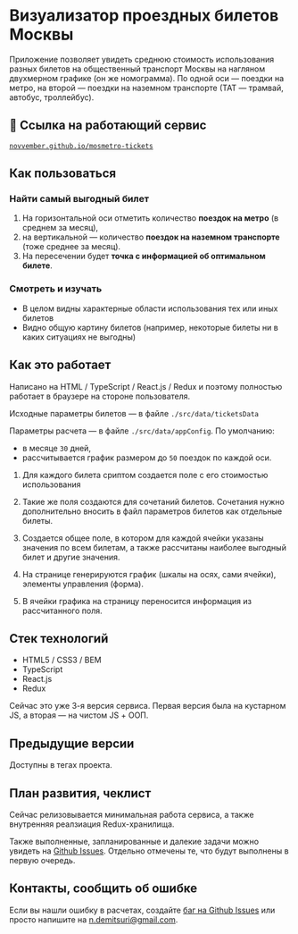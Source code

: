 # Визуализатор проездных билетов Москвы

Приложение позволяет увидеть среднюю стоимость использования разных билетов на общественный транспорт Москвы на нагляном двухмерном графике (он же номограмма). По одной оси — поездки на метро, на второй — поездки на наземном транспорте (ТАТ — трамвай, автобус, троллейбус).

## 👀 Ссылка на работающий сервис

[`novvember.github.io/mosmetro-tickets`](https://novvember.github.io/mosmetro-tickets/)

## Как пользоваться

### Найти самый выгодный билет

1. На горизонтальной оси отметить количество **поездок на метро** (в среднем за месяц),
2. на вертикальной — количество **поездок на наземном транспорте** (тоже среднее за месяц).
3. На пересечении будет **точка с информацией об оптимальном билете**.

### Смотреть и изучать

- В целом видны характерные области использования тех или иных билетов
- Видно общую картину билетов (например, некоторые билеты ни в каких ситуациях не выгодны)

## Как это работает

Написано на HTML / TypeScript / React.js / Redux и поэтому полностью работает в браузере на стороне пользователя.

Исходные параметры билетов — в файле `./src/data/ticketsData`

Параметры расчета — в файле `./src/data/appConfig`. По умолчанию:

- в месяце `30` дней,
- рассчитывается график размером до `50` поездок по каждой оси.

1. Для каждого билета сриптом создается поле с его стоимостью использования

2. Такие же поля создаются для сочетаний билетов. Сочетания нужно дополнительно вносить в файл параметров билетов как отдельные билеты.

3. Создается общее поле, в котором для каждой ячейки указаны значения по всем билетам, а также рассчитаны наиболее выгодный билет и другие значения.

4. На странице генерируются график (шкалы на осях, сами ячейки), элементы управления (форма).

5. В ячейки графика на страницу переносится информация из рассчитанного поля.

## Стек технологий

- HTML5 / CSS3 / BEM
- TypeScript
- React.js
- Redux

Сейчас это уже 3-я версия сервиса. Первая версия была на кустарном JS, а вторая — на чистом JS + ООП.

## Предыдущие версии

Доступны в тегах проекта.

## План развития, чеклист

Сейчас релизовывается минимальная работа сервиса, а также внутренняя реалзиация Redux-хранилища.

Также выполненные, запланированные и далекие задачи можно увидеть на [Github Issues](https://github.com/novvember/mosmetro-tickets/issues). Отдельно отмечены те, что будут выполнены в первую очередь.

## Контакты, сообщить об ошибке

Если вы нашли ошибку в расчетах, создайте [баг на Github Issues](https://github.com/novvember/mosmetro-tickets/issues) или просто напишите на n.demitsuri@gmail.com.
